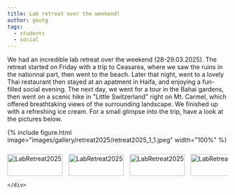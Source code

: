 ```yaml
---
title: Lab retreat over the weekend!
author: geutg
tags: 
  - students
  - social
---
```


We had an incredible lab retreat over the weekend (28-29.03.2025). The retreat started on Friday with a trip to Ceasarea, where we saw the ruins in the nationnal part, then went to the beach. Later that night, went to a lovely Thai restaurant then stayed at an apatment in Haifa, and enjoying a fun-filled social evening. The next day, we went for a tour in the Bahai gardens, then went on a scenic hike in "Little Switzerland" right on Mt. Carmel, which offered breathtaking views of the surrounding landscape. We finished up with a refreshing ice cream. For a small glimpse into the trip, have a look at the pictures below.

{%
  include figure.html
  image="images/gallery/retreat2025/retreat2025_1_1.jpeg"
  width="100%"
%}
<div class="scrollable-gallery">
    <div class="thumbnails">
        
<!-- Repeat this block for each image in the set -->

<a href="https://ecomplab.com/images/gallery/retreat2025/retreat2025_1_1.jpeg" data-lightbox="gallery_LabRetreat2025" data-title="LabRetreat2025 (day 1) - 1">
        <img src="https://ecomplab.com/images/gallery/retreat2025/retreat2025_1_1.jpeg" alt="LabRetreat2025" style="width:100%;max-width:150px">
</a>
<a href="https://ecomplab.com/images/gallery/retreat2025/retreat2025_1_2.jpg" data-lightbox="gallery_LabRetreat2025" data-title="LabRetreat2025 (day 1) - 2">
    <img src="https://ecomplab.com/images/gallery/retreat2025/retreat2025_1_2.jpg" alt="LabRetreat2025" style="width:100%;max-width:150px">
</a>
<a href="https://ecomplab.com/images/gallery/retreat2025/retreat2025_1_3.jpeg" data-lightbox="gallery_LabRetreat2025" data-title="LabRetreat2025 (day 1) - 3">
    <img src="https://ecomplab.com/images/gallery/retreat2025/retreat2025_1_3.jpeg" alt="LabRetreat2025" style="width:100%;max-width:150px">
</a>
<a href="https://ecomplab.com/images/gallery/retreat2025/retreat2025_1_4.jpeg" data-lightbox="gallery_LabRetreat2025" data-title="LabRetreat2025 (day 1) - 4">
    <img src="https://ecomplab.com/images/gallery/retreat2025/retreat2025_1_4.jpeg" alt="LabRetreat2025" style="width:100%;max-width:150px">
</a>
<a href="https://ecomplab.com/images/gallery/retreat2025/retreat2025_1_5.jpeg" data-lightbox="gallery_LabRetreat2025" data-title="LabRetreat2025 (day 1) - 5">
    <img src="https://ecomplab.com/images/gallery/retreat2025/retreat2025_1_5.jpeg" alt="LabRetreat2025" style="width:100%;max-width:150px">
</a>
<a href="https://ecomplab.com/images/gallery/retreat2025/retreat2025_1_6.jpeg" data-lightbox="gallery_LabRetreat2025" data-title="LabRetreat2025 (day 1) - 6">
    <img src="https://ecomplab.com/images/gallery/retreat2025/retreat2025_1_6.jpeg" alt="LabRetreat2025" style="width:100%;max-width:150px">
</a>
<a href="https://ecomplab.com/images/gallery/retreat2025/retreat2025_1_7.jpeg" data-lightbox="gallery_LabRetreat2025" data-title="LabRetreat2025 (day 1) - 7">
    <img src="https://ecomplab.com/images/gallery/retreat2025/retreat2025_1_7.jpeg" alt="LabRetreat2025" style="width:100%;max-width:150px">
</a>
<a href="https://ecomplab.com/images/gallery/retreat2025/retreat2025_1_8.jpeg" data-lightbox="gallery_LabRetreat2025" data-title="LabRetreat2025 (day 1) - 8">
    <img src="https://ecomplab.com/images/gallery/retreat2025/retreat2025_1_8.jpeg" alt="LabRetreat2025" style="width:100%;max-width:150px">
</a>
<a href="https://ecomplab.com/images/gallery/retreat2025/retreat2025_1_9.jpeg" data-lightbox="gallery_LabRetreat2025" data-title="LabRetreat2025 (day 1) - 9">
    <img src="https://ecomplab.com/images/gallery/retreat2025/retreat2025_1_9.jpeg" alt="LabRetreat2025" style="width:100%;max-width:150px">
</a>

<a href="https://ecomplab.com/images/gallery/retreat2025/retreat2025_2_1.jpg" data-lightbox="gallery_LabRetreat2025" data-title="LabRetreat2025 (day 2) - 1">
    <img src="https://ecomplab.com/images/gallery/retreat2025/retreat2025_2_1.jpg" alt="LabRetreat2025" style="width:100%;max-width:150px">
</a>
<a href="https://ecomplab.com/images/gallery/retreat2025/retreat2025_2_2.jpeg" data-lightbox="gallery_LabRetreat2025" data-title="LabRetreat2025 (day 2) - 2">
    <img src="https://ecomplab.com/images/gallery/retreat2025/retreat2025_2_2.jpeg" alt="LabRetreat2025" style="width:100%;max-width:150px">
</a>
<a href="https://ecomplab.com/images/gallery/retreat2025/retreat2025_2_3.jpeg" data-lightbox="gallery_LabRetreat2025" data-title="LabRetreat2025 (day 2) - 3">
    <img src="https://ecomplab.com/images/gallery/retreat2025/retreat2025_2_3.jpeg" alt="LabRetreat2025" style="width:100%;max-width:150px">
</a>
<a href="https://ecomplab.com/images/gallery/retreat2025/retreat2025_2_4.jpeg" data-lightbox="gallery_LabRetreat2025" data-title="LabRetreat2025 (day 2) - 4">
    <img src="https://ecomplab.com/images/gallery/retreat2025/retreat2025_2_4.jpeg" alt="LabRetreat2025" style="width:100%;max-width:150px">
</a>
<a href="https://ecomplab.com/images/gallery/retreat2025/retreat2025_2_5.jpeg" data-lightbox="gallery_LabRetreat2025" data-title="LabRetreat2025 (day 2) - 5">
    <img src="https://ecomplab.com/images/gallery/retreat2025/retreat2025_2_5.jpeg" alt="LabRetreat2025" style="width:100%;max-width:150px">
</a>
<a href="https://ecomplab.com/images/gallery/retreat2025/retreat2025_2_6.jpeg" data-lightbox="gallery_LabRetreat2025" data-title="LabRetreat2025 (day 2) - 6">
    <img src="https://ecomplab.com/images/gallery/retreat2025/retreat2025_2_6.jpeg" alt="LabRetreat2025" style="width:100%;max-width:150px">
</a>
<a href="https://ecomplab.com/images/gallery/retreat2025/retreat2025_2_7.jpeg" data-lightbox="gallery_LabRetreat2025" data-title="LabRetreat2025 (day 2) - 7">
    <img src="https://ecomplab.com/images/gallery/retreat2025/retreat2025_2_7.jpeg" alt="LabRetreat2025" style="width:100%;max-width:150px">
</a>
<a href="https://ecomplab.com/images/gallery/retreat2025/retreat2025_2_8.jpeg" data-lightbox="gallery_LabRetreat2025" data-title="LabRetreat2025 (day 2) - 8">
    <img src="https://ecomplab.com/images/gallery/retreat2025/retreat2025_2_8.jpeg" alt="LabRetreat2025" style="width:100%;max-width:150px">
</a>
<a href="https://ecomplab.com/images/gallery/retreat2025/retreat2025_2_9.jpeg" data-lightbox="gallery_LabRetreat2025" data-title="LabRetreat2025 (day 2) - 9">
    <img src="https://ecomplab.com/images/gallery/retreat2025/retreat2025_2_9.jpeg" alt="LabRetreat2025" style="width:100%;max-width:150px">
</a>
<a href="https://ecomplab.com/images/gallery/retreat2025/retreat2025_2_10.jpeg" data-lightbox="gallery_LabRetreat2025" data-title="LabRetreat2025 (day 2) - 10">
    <img src="https://ecomplab.com/images/gallery/retreat2025/retreat2025_2_10.jpeg" alt="LabRetreat2025" style="width:100%;max-width:150px">
</a>
<a href="https://ecomplab.com/images/gallery/retreat2025/retreat2025_2_11.jpeg" data-lightbox="gallery_LabRetreat2025" data-title="LabRetreat2025 (day 2) - 11">
    <img src="https://ecomplab.com/images/gallery/retreat2025/retreat2025_2_11.jpeg" alt="LabRetreat2025" style="width:100%;max-width:150px">
</a>

    </div>
</div>


<!-- Lightbox2 JS and CSS -->
<link href="https://cdnjs.cloudflare.com/ajax/libs/lightbox2/2.11.3/css/lightbox.min.css" rel="stylesheet">
<script src="https://cdnjs.cloudflare.com/ajax/libs/lightbox2/2.11.3/js/lightbox-plus-jquery.min.js"></script>



<!-- Additional CSS for Scrollable Gallery -->
<style>
    .scrollable-gallery {
        overflow-x: auto;
        white-space: nowrap;
        padding: 10px 0;
    }

    .thumbnails a {
        display: inline-block;
        margin-right: 10px;
    }

    .thumbnails img {
        width: 50px;
        height: 50px; /* Adjust the height as needed */
        vertical-align: middle;
    }
</style>

